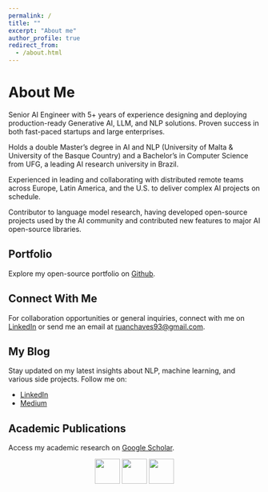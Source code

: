 ```yaml
---
permalink: /
title: ""
excerpt: "About me"
author_profile: true
redirect_from: 
  - /about.html
---
```


# About Me

Senior AI Engineer with 5+ years of experience designing and deploying production-ready Generative AI, LLM, and NLP solutions. Proven success in both fast-paced startups and large enterprises.

Holds a double Master’s degree in AI and NLP (University of Malta & University of the Basque Country) and a Bachelor’s in Computer Science from UFG, a leading AI research university in Brazil.

Experienced in leading and collaborating with distributed remote teams across Europe, Latin America, and the U.S. to deliver complex AI projects on schedule.

Contributor to language model research, having developed open-source projects used by the AI community and contributed new features to major AI open-source libraries.


## Portfolio
Explore my open-source portfolio on [Github](https://github.com/ruanchaves).

## Connect With Me
For collaboration opportunities or general inquiries, connect with me on [LinkedIn](https://www.linkedin.com/in/ruanchaves/) or send me an email at [ruanchaves93@gmail.com](mailto:ruanchaves93@gmail.com).

## My Blog
Stay updated on my latest insights about NLP, machine learning, and various side projects. Follow me on: 
* [LinkedIn](https://www.linkedin.com/in/ruanchaves/)
* [Medium](https://ruanchaves.medium.com/)

## Academic Publications
Access my academic research on [Google Scholar](https://scholar.google.com/citations?view_op=list_works&hl=en&hl=en&user=3JDK8KEAAAAJ).


<p align="center" >
  <a href="https://www.linkedin.com/in/ruanchaves"><img src="https://raw.githubusercontent.com/gauravghongde/social-icons/master/PNG/Color/LinkedIN.png" width="50" /></a>
  <a href="https://github.com/ruanchaves"><img src="https://raw.githubusercontent.com/gauravghongde/social-icons/master/PNG/Black/Github_black.png" width="50" /></a>
  <a href="https://ruanchaves.medium.com/"><img src="https://raw.githubusercontent.com/gauravghongde/social-icons/master/PNG/Color/Medium.png" width="50" /></a>
</p>